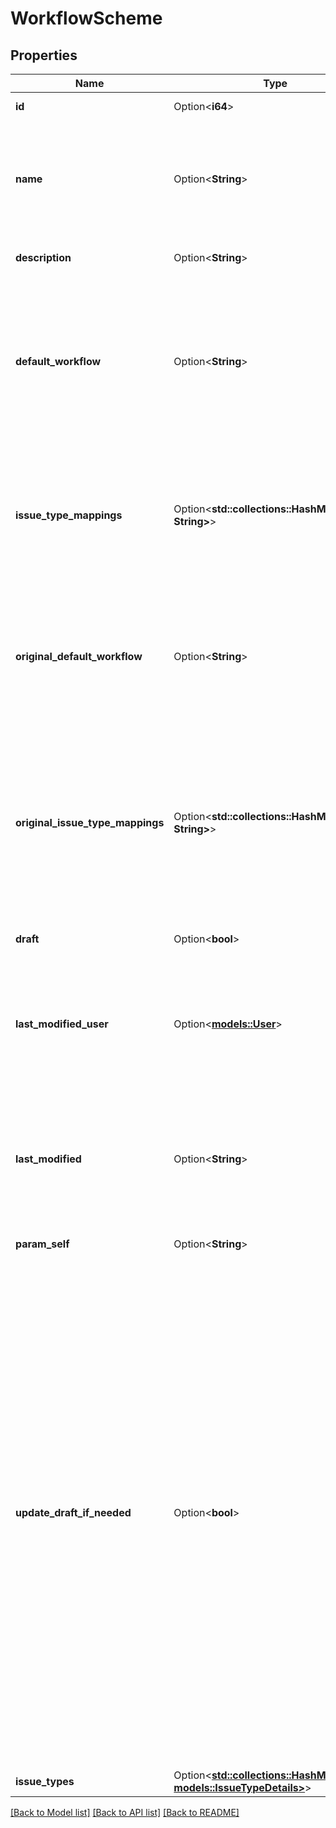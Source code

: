 # WorkflowScheme

## Properties

Name | Type | Description | Notes
------------ | ------------- | ------------- | -------------
**id** | Option<**i64**> | The ID of the workflow scheme. | [optional][readonly]
**name** | Option<**String**> | The name of the workflow scheme. The name must be unique. The maximum length is 255 characters. Required when creating a workflow scheme. | [optional]
**description** | Option<**String**> | The description of the workflow scheme. | [optional]
**default_workflow** | Option<**String**> | The name of the default workflow for the workflow scheme. The default workflow has *All Unassigned Issue Types* assigned to it in Jira. If `defaultWorkflow` is not specified when creating a workflow scheme, it is set to *Jira Workflow (jira)*. | [optional]
**issue_type_mappings** | Option<**std::collections::HashMap<String, String>**> | The issue type to workflow mappings, where each mapping is an issue type ID and workflow name pair. Note that an issue type can only be mapped to one workflow in a workflow scheme. | [optional]
**original_default_workflow** | Option<**String**> | For draft workflow schemes, this property is the name of the default workflow for the original workflow scheme. The default workflow has *All Unassigned Issue Types* assigned to it in Jira. | [optional][readonly]
**original_issue_type_mappings** | Option<**std::collections::HashMap<String, String>**> | For draft workflow schemes, this property is the issue type to workflow mappings for the original workflow scheme, where each mapping is an issue type ID and workflow name pair. Note that an issue type can only be mapped to one workflow in a workflow scheme. | [optional][readonly]
**draft** | Option<**bool**> | Whether the workflow scheme is a draft or not. | [optional][readonly]
**last_modified_user** | Option<[**models::User**](User.md)> | The user that last modified the draft workflow scheme. A modification is a change to the issue type-project mappings only. This property does not apply to non-draft workflows. | [optional][readonly]
**last_modified** | Option<**String**> | The date-time that the draft workflow scheme was last modified. A modification is a change to the issue type-project mappings only. This property does not apply to non-draft workflows. | [optional][readonly]
**param_self** | Option<**String**> |  | [optional][readonly]
**update_draft_if_needed** | Option<**bool**> | Whether to create or update a draft workflow scheme when updating an active workflow scheme. An active workflow scheme is a workflow scheme that is used by at least one project. The following examples show how this property works:   *  Update an active workflow scheme with `updateDraftIfNeeded` set to `true`: If a draft workflow scheme exists, it is updated. Otherwise, a draft workflow scheme is created.  *  Update an active workflow scheme with `updateDraftIfNeeded` set to `false`: An error is returned, as active workflow schemes cannot be updated.  *  Update an inactive workflow scheme with `updateDraftIfNeeded` set to `true`: The workflow scheme is updated, as inactive workflow schemes do not require drafts to update.  Defaults to `false`. | [optional]
**issue_types** | Option<[**std::collections::HashMap<String, models::IssueTypeDetails>**](IssueTypeDetails.md)> | The issue types available in Jira. | [optional][readonly]

[[Back to Model list]](../README.md#documentation-for-models) [[Back to API list]](../README.md#documentation-for-api-endpoints) [[Back to README]](../README.md)


